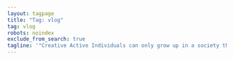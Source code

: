 ```yaml
---
layout: tagpage
title: "Tag: vlog"
tag: vlog
robots: noindex
exclude_from_search: true
tagline: '"Creative Active Individuals can only grow up in a society that emphasizes learning instead of teaching." - Chris Alexander'
---
```

